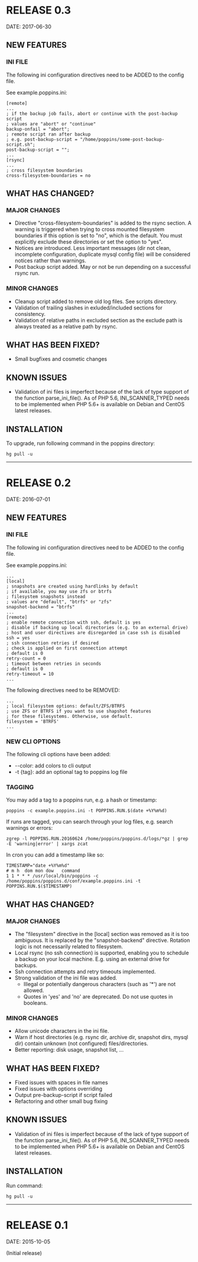 # RELEASE 0.3

DATE: 2017-06-30

## NEW FEATURES

### INI FILE

The following ini configuration directives need to be ADDED to the config file.

See example.poppins.ini:

    [remote]
    ...
    ; if the backup job fails, abort or continue with the post-backup script
    ; values are "abort" or "continue"
    backup-onfail = "abort";
    ; remote script ran after backup
    ; e.g. post-backup-script = "/home/poppins/some-post-backup-script.sh";
    post-backup-script = "";
    ...
    [rsync]
    ...
    ; cross filesystem boundaries
    cross-filesystem-boundaries = no

## WHAT HAS CHANGED?

### MAJOR CHANGES

* Directive "cross-filesystem-boundaries" is added to the rsync section. A warning is triggered when trying to cross mounted filesystem boundaries if this option is set to "no", which is the default. You must explicitly exclude these directories or set the option to "yes".
* Notices are introduced. Less important messages (dir not clean, incomplete configuration, duplicate mysql config file) will be considered notices rather than warnings.
* Post backup script added. May or not be run depending on a successful rsync run.

### MINOR CHANGES

* Cleanup script added to remove old log files. See scripts directory.
* Validation of trailing slashes in exluded/included sections for consistency.
* Validation of relative paths in excluded section as the exclude path is always treated as a relative path by rsync. 

## WHAT HAS BEEN FIXED?

* Small bugfixes and cosmetic changes

## KNOWN ISSUES

* Validation of ini files is imperfect because of the lack of type support of
the function parse_ini_file(). As of PHP 5.6, INI_SCANNER_TYPED needs to be
implemented when PHP 5.6+ is available on Debian and CentOS latest releases.

## INSTALLATION

To upgrade, run following command in the poppins directory:

    hg pull -u

------------------------------------------------------------------------------------------------------------------------
# RELEASE 0.2

DATE: 2016-07-01

## NEW FEATURES

### INI FILE

The following ini configuration directives need to be ADDED to the config file.

See example.poppins.ini:

    ...
    [local]
    ; snapshots are created using hardlinks by default
    ; if available, you may use zfs or btrfs
    ; filesystem snapshots instead
    ; values are "default", "btrfs" or "zfs"
    snapshot-backend = "btrfs"
    ...
    [remote]
    ; enable remote connection with ssh, default is yes
    ; disable if backing up local directories (e.g. to an external drive)
    ; host and user directives are disregarded in case ssh is disabled
    ssh = yes
    ; ssh connection retries if desired
    ; check is applied on first connection attempt
    ; default is 0
    retry-count = 0
    ; timeout between retries in seconds
    ; default is 0
    retry-timeout = 10
    ...
        
The following directives need to be REMOVED:

    ...
    ; local filesystem options: default/ZFS/BTRFS
    ; use ZFS or BTRFS if you want to use shapshot features
    ; for these filesystems. Otherwise, use default.
    filesystem = 'BTRFS'
    ...
        
### NEW CLI OPTIONS

The following cli options have been added:

* --color: add colors to cli output
* -t {tag}: add an optional tag to poppins log file

### TAGGING

You may add a tag to a poppins run, e.g. a hash or timestamp:

    poppins -c example.poppins.ini -t POPPINS.RUN.$(date +%Y%m%d)
        
If runs are tagged, you can search through your log files, e.g. search warnings or errors:

    zgrep -l POPPINS.RUN.20160624 /home/poppins/poppins.d/logs/*gz | grep -E 'warning|error' | xargs zcat
    
In cron you can add a timestamp like so:

    TIMESTAMP="date +%Y%m%d"
    # m h  dom mon dow   command
    1 1 * * * /usr/local/bin/poppins -c /home/poppins/poppins.d/conf/example.poppins.ini -t POPPINS.RUN.$($TIMESTAMP)
    
## WHAT HAS CHANGED?

### MAJOR CHANGES

* The "filesystem" directive in the [local] section was removed as it is too ambiguous. It is replaced by the "snapshot-backend" directive. Rotation logic is not necessarily related to filesystem.
* Local rsync (no ssh connection) is supported, enabling you to schedule a backup on your local machine. E.g. using an external drive for backups.
* Ssh connection attempts and retry timeouts implemented.
* Strong validation of the ini file was added. 
    * Illegal or potentially dangerous characters (such as '*') are not allowed.
    * Quotes in 'yes' and 'no' are deprecated. Do not use quotes in booleans.

### MINOR CHANGES

* Allow unicode characters in the ini file.
* Warn if host directories (e.g. rsync dir, archive dir, snapshot dirs, mysql dir) contain unknown (not configured) files/directories.
* Better reporting: disk usage, snapshot list, ...

## WHAT HAS BEEN FIXED?

* Fixed issues with spaces in file names
* Fixed issues with options overriding
* Output pre-backup-script if script failed
* Refactoring and other small bug fixing

## KNOWN ISSUES

* Validation of ini files is imperfect because of the lack of type support of 
the function parse_ini_file(). As of PHP 5.6, INI_SCANNER_TYPED needs to be 
implemented when PHP 5.6+ is available on Debian and CentOS latest releases.

## INSTALLATION

Run command:

    hg pull -u

------------------------------------------------------------------------------------------------------------------------
# RELEASE 0.1

DATE: 2015-10-05

(Initial release)
